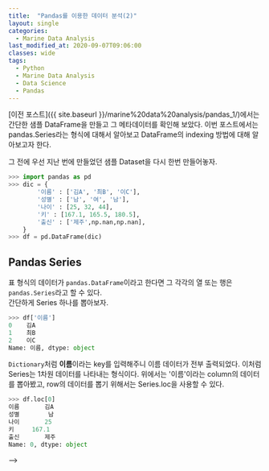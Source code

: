```yaml
---
title:  "Pandas를 이용한 데이터 분석(2)"
layout: single
categories: 
  - Marine Data Analysis
last_modified_at: 2020-09-07T09:06:00
classes: wide
tags:
  - Python
  - Marine Data Analysis
  - Data Science
  - Pandas
---
```


[이전 포스트]({{ site.baseurl }}/marine%20data%20analysis/pandas_1/)에서는 간단한 샘플 DataFrame을 만들고 그 메타데이터를 확인해 보았다. 이번 포스트에서는 pandas.Series라는 형식에 대해서 알아보고 DataFrame의 indexing 방법에 대해 알아보고자 한다.

그 전에 우선 지난 번에 만들었던 샘플 Dataset을 다시 한번 만들어놓자.

~~~python
>>> import pandas as pd
>>> dic = {
        '이름' : ['김A', '최B', '이C'],
        '성별' : ['남', '여', '남'],
        '나이' : [25, 32, 44],
        '키' : [167.1, 165.5, 180.5],
        '출신' : ['제주',np.nan,np.nan],
    }
>>> df = pd.DataFrame(dic)
~~~

## Pandas Series

표 형식의 데이터가 `pandas.DataFrame`이라고 한다면 그 각각의 열 또는 행은 `pandas.Series`라고 할 수 있다.\
간단하게 Series 하나를 뽑아보자.

~~~python
>>> df['이름']
0    김A
1    최B
2    이C
Name: 이름, dtype: object
~~~

`Dictionary`처럼 **이름**이라는 key를 입력해주니 이름 데이터가 전부 출력되었다. 이처럼 Series는 1차원 데이터를 나타내는 형식이다. 위에서는 '이름'이라는 column의 데이터를 뽑아봤고, row의 데이터를 뽑기 위해서는 Series.loc을 사용할 수 있다.

~~~python
>>> df.loc[0]
이름       김A
성별        남
나이       25
키     167.1
출신       제주
Name: 0, dtype: object
~~~

<!-- 
## 1. Column based indexing
~~~python
>>> print(df['출신'])
0    제주
1    서울
2    경기
Name: 출신, dtype: object

>>> print(df['출신'][0])
제주
~~~
Column based indexing은 관심이 있는 column을 먼저 출력한 후 관심있는 row를 출력한다.\
`df['출신']`은 데이터프레임의 **출신** column만을 `Series`형태로 먼저 뽑으며,\
`df['출신'][0]`은 `df['출신']`라는 `Series` 중에서도 0번 데이터를 출력한다.

참고로, `df['출신']`와 같이 한 줄로만 되어있는 자료 형식을 `Series`라고 한다.

## 2. Location based indexing
~~~python
>>> print(df.loc[0])
이름    김A
성별     남
출신    제주
Name: 0, dtype: object

>>> print(df.loc[0, '출신'])
제주
~~~
Location based indexing은 (DataFrame).loc으로 사용 가능하다.\
Column based indexing과는 다르게 row의 index부터 찾고, column을 찾는 방식이다.\
찾고자 하는 데이터는 0번 row에 **출신**이라는 column이므로 `df.loc[0,'출신']`을 출력하면 된다.

## 3. Integer-location based indexing
~~~python
>>> print(df.iloc[0])
이름    김A
성별     남
출신    제주
Name: 0, dtype: object

>>> print(df.iloc[0, 2])
제주
~~~
Integer-location based indexing은 (DataFrame).iloc으로 사용 가능하며, Location based indexing과 비슷하다.\
차이점이라면 Location based indexing은 index를 행과 열의 이름을 사용하며, Integer-location based indexing은 index를 몇번째 위치에 있는 행과 열인지를 사용한다.\
위의 예시를 보면 0번 데이터는 0번째 row에 위치하며, **출신**이라는 column이 2번째 위치하므로, `df.iloc[0, 2]`라고 적은 것을 알 수 있다.

위의 예시들은 전부 한 가지 column에 한 가지 row만을 출력했지만, 다수의 column과 다수의 row를 사용하는 것도 가능하다. 

그에 대한 예시로 0번과 2번 데이터의 이름과 성별만을 출력해보겠다.
~~~
>>> print(df.loc[[0,2]])
   이름 성별  출신
0  김A  남  제주
2  이C  남  경기
>>> print(df.loc[[0,2],['이름','성별']])
   이름 성별
0  김A  남
2  이C  남
~~~

~~~
print(df.iloc[[0,2]])
   이름 성별  출신
0  김A  남  제주
2  이C  남  경기
~~~ --> -->